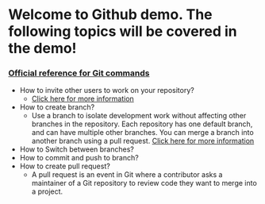 # Welcome to Github demo. The following topics will be covered in the demo!

### [Official reference for Git commands](https://git-scm.com/docs)
- How to invite other users to work on your repository?
   * [Click here for more information](https://docs.github.com/en/github/setting-up-and-managing-your-github-user-account/managing-access-to-your-personal-repositories/inviting-collaborators-to-a-personal-repository)
- How to create branch?
  * Use a branch to isolate development work without affecting other branches in the repository. Each repository has one default branch, and can have multiple other branches. You can merge a branch into another branch using a pull request. [Click here for more information](https://docs.github.com/en/github/collaborating-with-pull-requests/proposing-changes-to-your-work-with-pull-requests/creating-and-deleting-branches-within-your-repository)
- How to Switch between branches?
- How to commit and push to branch?
- How to create pull request?
  * A pull request is an event in Git where a contributor asks a maintainer of a Git repository to review code they want to merge into a project.
